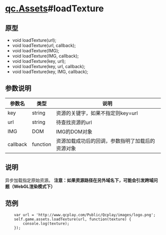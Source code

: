 # [qc.Assets](Assets.md)#loadTexture

## 原型
* void loadTexture(url);
* void loadTexture(url, callback);
* void loadTexture(IMG);
* void loadTexture(IMG, callback);
* void loadTexture(key, url);
* void loadTexture(key, url, callback);
* void loadTexture(key, IMG, callback);

## 参数说明
| 参数名 | 类型 | 说明 |
| ------------- | ------------- | -------------|
| key | string | 资源的关键字，如果不指定则key=url |
| url | string | 待查找资源的url |
| IMG | DOM | IMG的DOM对象 |
| callback | function | 资源加载成功后的回调，参数指明了加载后的资源对象 |

## 说明
异步加载指定原始资源。
__注意：如果资源路径在另外域名下，可能会引发跨域问题（WebGL渲染模式下）__

## 范例
````
    var url = 'http://www.qcplay.com/Public/Qcplay/images/logo.png';
    self.game.assets.loadTexture(url, function(texture) {
        console.log(texture);
    });
````
